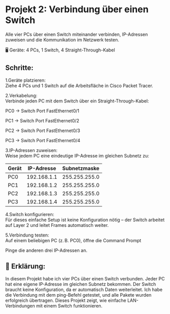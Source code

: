 # Projekt 2: Verbindung über einen Switch

Alle vier PCs über einen Switch miteinander verbinden, IP-Adressen zuweisen und die Kommunikation im Netzwerk testen.

🖥️ Geräte: 4 PCs, 1 Switch, 4 Straight-Through-Kabel

## Schritte:
1.Geräte platzieren:   
Ziehe 4 PCs und 1 Switch auf die Arbeitsfläche in Cisco Packet Tracer.

2.Verkabelung:  
Verbinde jeden PC mit dem Switch über ein Straight-Through-Kabel:

PC0 → Switch Port FastEthernet0/1

PC1 → Switch Port FastEthernet0/2

PC2 → Switch Port FastEthernet0/3

PC3 → Switch Port FastEthernet0/4

3.IP-Adressen zuweisen:  
Weise jedem PC eine eindeutige IP-Adresse im gleichen Subnetz zu:

| Gerät | IP-Adresse  | Subnetzmaske  |
| ----- | ----------- | ------------- |
| PC0   | 192.168.1.1 | 255.255.255.0 |
| PC1   | 192.168.1.2 | 255.255.255.0 |
| PC2   | 192.168.1.3 | 255.255.255.0 |
| PC3   | 192.168.1.4 | 255.255.255.0 |   
 


4.Switch konfigurieren:   
Für dieses einfache Setup ist keine Konfiguration nötig – der Switch arbeitet auf Layer 2 und leitet Frames automatisch weiter.

5.Verbindung testen:  
Auf einem beliebigen PC (z. B. PC0), öffne die Command Prompt

Pinge die anderen drei IP-Adressen an.


## 🧠 Erklärung:
In diesem Projekt habe ich vier PCs über einen Switch verbunden. Jeder PC hat eine eigene IP-Adresse im gleichen Subnetz bekommen. Der Switch braucht keine Konfiguration, da er automatisch Daten weiterleitet. Ich habe die Verbindung mit dem ping-Befehl getestet, und alle Pakete wurden erfolgreich übertragen. Dieses Projekt zeigt, wie einfache LAN-Verbindungen mit einem Switch funktionieren.
